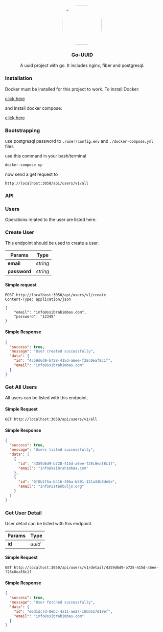 <p align="center"><br><img src="https://avatars.githubusercontent.com/u/76786120?v=4" width="128" height="128" style="border-radius: 50px;" /></p>
<h3 align="center">Go-UUID</h3>
<p align="center">
  A uuid project with go. It includes nginx, fiber and postgresql.
</p>

### Installation

Docker must be installed for this project to work. To install Docker:

[click here](https://docs.docker.com/engine/install/)

and install docker compose:

[click here](https://docs.docker.com/compose/install/)

### Bootstrapping

use postgresql password to `./user/config.env` and `./docker-compose.yml` files

use this command in your bash/terminal

```bash
docker-compose up
```

now send a get request to

```
http://localhost:3050/api/users/v1/all
```

### API

### Users

Operations related to the user are listed here.

### Create User

This endpoint should be used to create a user.

|Params|Type|
|------|----|
|**email**|*string*|
|**password**|*string*|

#### Simple request


```http request
POST http://localhost:3050/api/users/v1/create
Content-Type: application/json

{
    "email": "info@ssibrahimbas.com",
    "password": "12345"
}
```

#### Simple Response

```json
{
  "success": true,
  "message": "User created successfully",
  "data": {
    "id": "4359d6d9-b728-415d-a6ee-f28c0eaf8c1f",
    "email": "info@ssibrahimbas.com"
  }
}
```

### Get All Users

All users can be listed with this endpoint.

#### Simple Request

```http request
GET http://localhost:3050/api/users/v1/all
```

#### Simple Response

```json
{
  "success": true,
  "message": "Users listed successfully",
  "data": [
    {
      "id": "4359d6d9-b728-415d-a6ee-f28c0eaf8c1f",
      "email": "info@ssibrahimbas.com"
    },
    {
      "id": "6f0b2f5a-b416-40ba-b501-121a33b8de5e",
      "email": "info@istanbuljs.org"
    }
  ]
}
```

### Get User Detail

User detail can be listed with this endpoint.

|Params|Type|
|------|----|
|**id**|*uuid*|

#### Simple Request

```http request
GET http://localhost:3050/api/users/v1/detail/4359d6d9-b728-415d-a6ee-f28c0eaf8c1f
```

#### Simple Response

```json
{
  "success": true,
  "message": "User fetched successfully",
  "data": {
    "id": "e6d1dc7d-0ebc-4a11-ae27-18bb517d19ef",
    "email": "info@ssibrahimbas.com"
  }
}
```